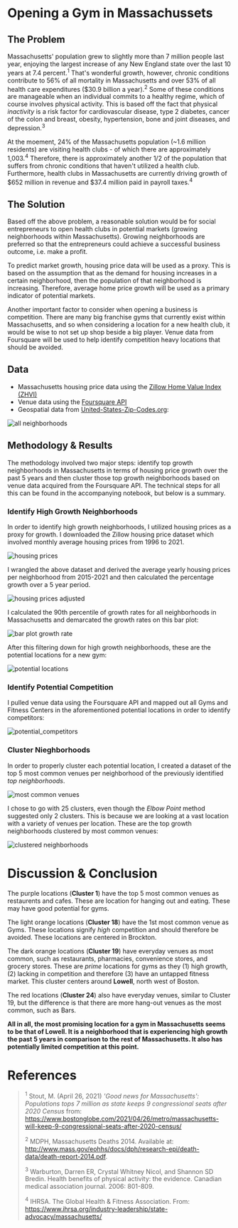 # Opening a Gym in Massachussets

## The Problem
Massachusetts' population grew to slightly more than 7 million people last year, enjoying the largest increase of any New England state over the last 10 years at 7.4 percent.<sup>1</sup> That's wonderful growth, however, chronic conditions contribute to 56% of all mortality in Massachusetts and over 53% of all health care expenditures ($30.9 billion a year).<sup>2</sup> Some of these conditions are manageable when an individual commits to a healthy regime, which of course involves physical activity. This is based off the fact that physical _inactivity_ is a risk factor for cardiovascular disease, type 2 diabetes, cancer of the colon and breast, obesity, hypertension, bone and joint diseases, and depression.<sup>3</sup>

At the moement, 24% of the Massachusetts population (~1.6 million residents) are visiting health clubs - of which there are approximately 1,003.<sup>4</sup> Therefore, there is approximately another 1/2 of the population that suffers from chronic conditions that haven't utilized a health club. Furthermore, health clubs in Massachusetts are currently driving growth of $652 million in revenue and $37.4 million paid in payroll taxes.<sup>4</sup>

## The Solution
Based off the above problem, a reasonable solution would be for social entrepreneurs to open health clubs in potential markets (growing neighborhoods within Massachusetts). Growing neighborhoods are preferred so that the entrepreneurs could achieve a successful business outcome, i.e. make a profit.

To predict market growth, housing price data will be used as a proxy. This is based on the assumption that as the demand for housing increases in a certain neighborhood, then the population of that neighborhood is increasing. Therefore, average home price growth will be used as a primary indicator of potential markets.

Another important factor to consider when opening a business is competition. There are many big franchise gyms that currently exist within Massachusetts, and so when considering a location for a new health club, it would be wise to not set up shop beside a big player. Venue data from Foursquare will be used to help identify competition heavy locations that should be avoided.

## Data
- Massachusetts housing price data using the [Zillow Home Value Index (ZHVI)](https://www.zillow.com/research/data/)
- Venue data using the [Foursquare API](https://developer.foursquare.com)
- Geospatial data from [United-States-Zip-Codes.org](https://www.unitedstateszipcodes.org/zip-code-database/):

![all neighborhoods](_images/mass_neighborhoods.png)

## Methodology & Results
The methodology involved two major steps: identify top growth neighborhoods in Massachusetts in terms of housing price growth over the past 5 years and then cluster those top growth neighborhoods based on venue data acquired from the Foursquare API. The technical steps for all this can be found in the accompanying notebook, but below is a summary.

### Identify High Growth Neighborhoods
In order to identify high growth neighborhoods, I utilized housing prices as a proxy for growth. I downloaded the Zillow housing price dataset which involved monthly average housing prices from 1996 to 2021. 

![housing prices](_images/housing_prices_original.png)

I wrangled the above dataset and derived the average yearly housing prices per neighborhood from 2015-2021 and then calculated the percentage growth over a 5 year period.

![housing prices adjusted](_images/housing_prices_adjusted.png)

I calculated the 90th percentile of growth rates for all neighborhoods in Massachusetts and demarcated the growth rates on this bar plot:

![bar plot growth rate](_images/home_value_growth_barplot.png)

After this filtering down for high growth neighborhoods, these are the potential locations for a new gym:

![potential locations](_images/potential_locations.png)

### Identify Potential Competition
I pulled venue data using the Foursquare API and mapped out all Gyms and Fitness Centers in the aforementioned potential locations in order to identify competitors:

![potential_competitors](_images/potential_competitors.png)

### Cluster Nieghborhoods
In order to properly cluster each potential location, I created a dataset of the top 5 most common venues per neighborhood of the previously identified _top neighborhoods_.

![most common venues](_images/most_common_venues.png)

I chose to go with 25 clusters, even though the _Elbow Point_ method suggested only 2 clusters. This is because we are looking at a vast location with a variety of venues per location. These are the top growth neighborhoods clustered by most common venues:

![clustered neighborhoods](_images/clustered_neighborhoods.png)

# Discussion & Conclusion

The purple locations (__Cluster 1__) have the top 5 most common venues as restaurents and cafes. These are location for hanging out and eating. These may have good potential for gyms.

The light orange locations (__Cluster 18__) have the 1st most common venue as Gyms. These locations signify _high_ competition and should therefore be avoided. These locations are centered in Brockton.

The dark orange locations (__Cluster 19__) have everyday venues as most common, such as restaurants, pharmacies, convenience stores, and grocery stores. These are _prime_ locations for gyms as they (1) high growth, (2) lacking in competition and therefore (3) have an untapped fitness market. This cluster centers around __Lowell__, north west of Boston.

The red locations (__Cluster 24__) also have everyday venues, similar to Cluster 19, but the difference is that there are more hang-out venues as the most common, such as Bars.

__All in all, the most promising location for a gym in Massachusetts seems to be that of Lowell. It is a neighborhood that is experiencing high growth the past 5 years in comparison to the rest of Massachusetts. It also has potentially limited competition at this point.__

# References
> <sup>1</sup> Stout, M. (April 26, 2021) _'Good news for Massachusetts': Populations tops 7 million as state keeps 9 congressional seats after 2020 Census_ from: https://www.bostonglobe.com/2021/04/26/metro/massachusetts-will-keep-9-congressional-seats-after-2020-census/
>
> <sup>2</sup> MDPH, Massachusetts Deaths 2014. Available at: http://www.mass.gov/eohhs/docs/dph/research-epi/death-data/death-report-2014.pdf.
>
> <sup>3</sup> Warburton, Darren ER, Crystal Whitney Nicol, and Shannon SD Bredin. Health benefits of physical activity: the evidence. Canadian medical association journal. 2006: 801-809.
>
> <sup>4</sup> IHRSA. The Global Health & Fitness Association. From: https://www.ihrsa.org/industry-leadership/state-advocacy/massachusetts/
